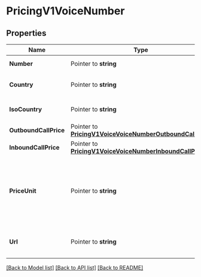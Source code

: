 # PricingV1VoiceNumber

## Properties

Name | Type | Description | Notes
------------ | ------------- | ------------- | -------------
**Number** | Pointer to **string** | The phone number |
**Country** | Pointer to **string** | The name of the country |
**IsoCountry** | Pointer to **string** | The ISO country code |
**OutboundCallPrice** | Pointer to [**PricingV1VoiceVoiceNumberOutboundCallPrice**](PricingV1VoiceVoiceNumberOutboundCallPrice.md) |  |
**InboundCallPrice** | Pointer to [**PricingV1VoiceVoiceNumberInboundCallPrice**](PricingV1VoiceVoiceNumberInboundCallPrice.md) |  |
**PriceUnit** | Pointer to **string** | The currency in which prices are measured, in ISO 4127 format (e.g. usd, eur, jpy) |
**Url** | Pointer to **string** | The absolute URL of the resource |

[[Back to Model list]](../README.md#documentation-for-models) [[Back to API list]](../README.md#documentation-for-api-endpoints) [[Back to README]](../README.md)


